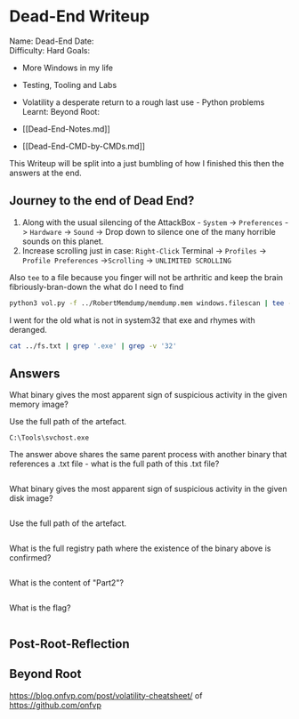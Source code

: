 # Dead-End Writeup

Name: Dead-End
Date:  
Difficulty:  Hard
Goals:  
- More Windows in my life 
- Testing, Tooling and Labs
- Volatility a desperate return to a rough last use - Python problems
Learnt:
Beyond Root:

- [[Dead-End-Notes.md]]
- [[Dead-End-CMD-by-CMDs.md]]

This Writeup will be split into a just bumbling of how I finished this then the answers at the end. 

## Journey to the end of Dead End?

1. Along with the usual silencing of the AttackBox - `System` -> `Preferences` -> `Hardware` -> `Sound` -> Drop down to silence one of the many horrible sounds on this planet.
2. Increase scrolling just in case: 
`Right-Click` Terminal -> `Profiles` -> `Profile Preferences` ->`Scrolling` -> `UNLIMITED SCROLLING`   

Also `tee` to a file because you finger will not be arthritic and keep the brain fibriously-bran-down the what do I need to find 
```bash
python3 vol.py -f ../RobertMemdump/memdump.mem windows.filescan | tee -a ../fs.txt
```

I went for the old what is not in system32 that exe and rhymes with deranged. 
```bash
cat ../fs.txt | grep '.exe' | grep -v '32'
```
## Answers

What binary gives the most apparent sign of suspicious activity in the given memory image?

Use the full path of the artefact.
```
C:\Tools\svchost.exe
```
The answer above shares the same parent process with another binary that references a .txt file - what is the full path of this .txt file?
```

```

What binary gives the most apparent sign of suspicious activity in the given disk image?
```

```
Use the full path of the artefact.
```

```
What is the full registry path where the existence of the binary above is confirmed?
```

```
What is the content of "Part2"?
```

```
What is the flag?
```

```
## Post-Root-Reflection  

## Beyond Root


https://blog.onfvp.com/post/volatility-cheatsheet/ of https://github.com/onfvp